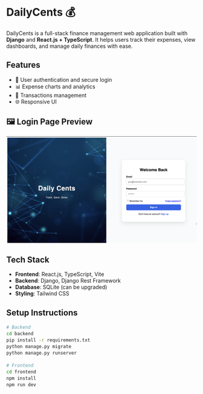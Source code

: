 # DailyCents 💰

DailyCents is a full-stack finance management web application built with **Django** and **React.js + TypeScript**. It helps users track their expenses, view dashboards, and manage daily finances with ease.

## Features

- 🔐 User authentication and secure login
- 📊 Expense charts and analytics
- 🧾 Transactions management
- 🌐 Responsive UI

## 🖼️ Login Page Preview

![Login Screen](frontend/public/login.png)

## Tech Stack

- **Frontend**: React.js, TypeScript, Vite
- **Backend**: Django, Django Rest Framework
- **Database**: SQLite (can be upgraded)
- **Styling**: Tailwind CSS

## Setup Instructions

```bash
# Backend
cd backend
pip install -r requirements.txt
python manage.py migrate
python manage.py runserver

# Frontend
cd frontend
npm install
npm run dev
```
